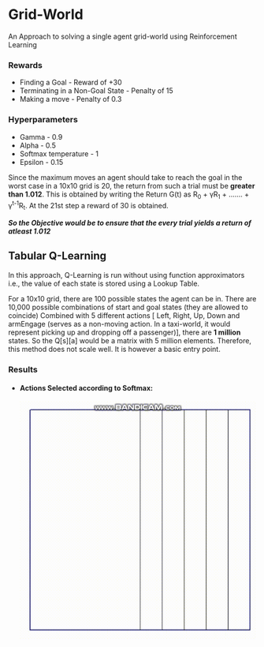# Grid-World
An Approach to solving a single agent grid-world using Reinforcement Learning

### Rewards

* Finding a Goal - Reward of +30
* Terminating in a Non-Goal State - Penalty of 15
* Making a move - Penalty of 0.3

### Hyperparameters

* Gamma - 0.9
* Alpha - 0.5
* Softmax temperature - 1
* Epsilon - 0.15

Since the maximum moves an agent should take to reach the goal in the worst case in a 10x10 grid is 20, the return from such a trial must be **greater than 1.012**. 
This is obtained by writing the Return G(t) as R<sub>0</sub> + &gamma;R<sub>1</sub> + ....... + &gamma;<sup>t-1</sup>R<sub>t</sub>. 
At the 21st step a reward of 30 is obtained. 

***So the Objective would be to ensure that the every trial yields a return of atleast 1.012***


## Tabular Q-Learning

In this approach, Q-Learning is run without using function approximators i.e., the value of each state is stored using a Lookup Table.

For a 10x10 grid, there are 100 possible states the agent can be in. There are 10,000 possible combinations of start and goal states (they are allowed to coincide)
Combined with 5 different actions [ Left, Right, Up, Down and armEngage (serves as a non-moving action. In a taxi-world, it would represent picking up and dropping off a passenger)],
there are **1 million** states. So the Q[s][a] would be a matrix with 5 million elements. Therefore, this method does not scale well. It is however a basic entry point.

### Results

  * #### Actions Selected according to Softmax:
	![Working gif](Outputs/Softmax.gif)
      

